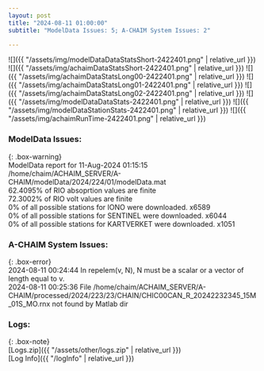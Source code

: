 ```yaml
---
layout: post
title: "2024-08-11 01:00:00"
subtitle: "ModelData Issues: 5; A-CHAIM System Issues: 2"

---
```


![]({{ "/assets/img/modelDataDataStatsShort-2422401.png" | relative_url }})
![]({{ "/assets/img/achaimDataStatsShort-2422401.png" | relative_url }})
![]({{ "/assets/img/achaimDataStatsLong00-2422401.png" | relative_url }})
![]({{ "/assets/img/achaimDataStatsLong01-2422401.png" | relative_url }})
![]({{ "/assets/img/achaimDataStatsLong02-2422401.png" | relative_url }})
![]({{ "/assets/img/modelDataDataStats-2422401.png" | relative_url }})
![]({{ "/assets/img/modelDataStationStats-2422401.png" | relative_url }})
![]({{ "/assets/img/achaimRunTime-2422401.png" | relative_url }})


### ModelData Issues:  
  
{: .box-warning}  
 ModelData report for 11-Aug-2024 01:15:15   
 /home/chaim/ACHAIM_SERVER/A-CHAIM/modelData/2024/224/01/modelData.mat   
 62.4095% of RIO absoprtion values are finite   
 72.3002% of RIO volt values are finite   
 0% of all possible stations for IONO were downloaded. x6589   
 0% of all possible stations for SENTINEL were downloaded. x6044   
 0% of all possible stations for KARTVERKET were downloaded. x1051   
  
### A-CHAIM System Issues:  
  
{: .box-error}  
2024-08-11 00:24:44 In repelem(v, N), N must be a scalar or a vector of length equal to v.  
2024-08-11 00:25:36 File /home/chaim/ACHAIM_SERVER/A-CHAIM/processed/2024/223/23/CHAIN/CHIC00CAN_R_20242232345_15M_01S_MO.rnx not found by Matlab dir  

### Logs:  
  
{: .box-note}  
[Logs.zip]({{ "/assets/other/logs.zip" | relative_url }})  
[Log Info]({{ "/logInfo" | relative_url }})  
